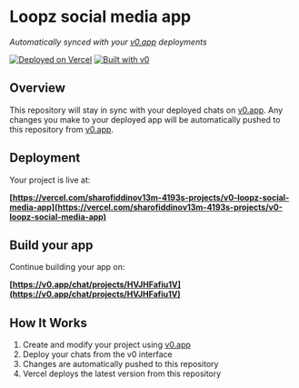 # Loopz social media app

*Automatically synced with your [v0.app](https://v0.app) deployments*

[![Deployed on Vercel](https://img.shields.io/badge/Deployed%20on-Vercel-black?style=for-the-badge&logo=vercel)](https://vercel.com/sharofiddinov13m-4193s-projects/v0-loopz-social-media-app)
[![Built with v0](https://img.shields.io/badge/Built%20with-v0.app-black?style=for-the-badge)](https://v0.app/chat/projects/HVJHFafiu1V)

## Overview

This repository will stay in sync with your deployed chats on [v0.app](https://v0.app).
Any changes you make to your deployed app will be automatically pushed to this repository from [v0.app](https://v0.app).

## Deployment

Your project is live at:

**[https://vercel.com/sharofiddinov13m-4193s-projects/v0-loopz-social-media-app](https://vercel.com/sharofiddinov13m-4193s-projects/v0-loopz-social-media-app)**

## Build your app

Continue building your app on:

**[https://v0.app/chat/projects/HVJHFafiu1V](https://v0.app/chat/projects/HVJHFafiu1V)**

## How It Works

1. Create and modify your project using [v0.app](https://v0.app)
2. Deploy your chats from the v0 interface
3. Changes are automatically pushed to this repository
4. Vercel deploys the latest version from this repository
